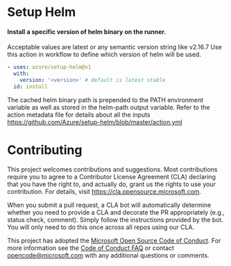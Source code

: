 # Setup Helm
#### Install a specific version of helm binary on the runner.

Acceptable values are latest or any semantic version string like v2.16.7 Use this action in workflow to define which version of helm will be used.

```yaml
- uses: azure/setup-helm@v1
  with:
    version: '<version>' # default is latest stable
  id: install
```

The cached helm binary path is prepended to the PATH environment variable as well as stored in the helm-path output variable.
Refer to the action metadata file for details about all the inputs https://github.com/Azure/setup-helm/blob/master/action.yml

# Contributing

This project welcomes contributions and suggestions.  Most contributions require you to agree to a
Contributor License Agreement (CLA) declaring that you have the right to, and actually do, grant us
the rights to use your contribution. For details, visit https://cla.opensource.microsoft.com.

When you submit a pull request, a CLA bot will automatically determine whether you need to provide
a CLA and decorate the PR appropriately (e.g., status check, comment). Simply follow the instructions
provided by the bot. You will only need to do this once across all repos using our CLA.

This project has adopted the [Microsoft Open Source Code of Conduct](https://opensource.microsoft.com/codeofconduct/).
For more information see the [Code of Conduct FAQ](https://opensource.microsoft.com/codeofconduct/faq/) or
contact [opencode@microsoft.com](mailto:opencode@microsoft.com) with any additional questions or comments.

